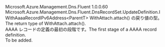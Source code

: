 <Type Name="IAaaaRecordSetBlank&lt;ParentT&gt;" FullName="Microsoft.Azure.Management.Dns.Fluent.DnsRecordSet.UpdateDefinition.IAaaaRecordSetBlank&lt;ParentT&gt;">
  <TypeSignature Language="C#" Value="public interface IAaaaRecordSetBlank&lt;ParentT&gt; : Microsoft.Azure.Management.Dns.Fluent.DnsRecordSet.UpdateDefinition.IWithAaaaRecordIPv6Address&lt;ParentT&gt;" />
  <TypeSignature Language="ILAsm" Value=".class public interface auto ansi abstract IAaaaRecordSetBlank`1&lt;ParentT&gt; implements class Microsoft.Azure.Management.Dns.Fluent.DnsRecordSet.UpdateDefinition.IWithAaaaRecordIPv6Address`1&lt;!ParentT&gt;" />
  <TypeSignature Language="DocId" Value="T:Microsoft.Azure.Management.Dns.Fluent.DnsRecordSet.UpdateDefinition.IAaaaRecordSetBlank`1" />
  <TypeSignature Language="VB.NET" Value="Public Interface IAaaaRecordSetBlank(Of ParentT)&#xA;Implements IWithAaaaRecordIPv6Address(Of ParentT)" />
  <TypeSignature Language="F#" Value="type IAaaaRecordSetBlank&lt;'ParentT&gt; = interface&#xA;    interface IWithAaaaRecordIPv6Address&lt;'ParentT&gt;" />
  <AssemblyInfo>
    <AssemblyName>Microsoft.Azure.Management.Dns.Fluent</AssemblyName>
    <AssemblyVersion>1.0.0.60</AssemblyVersion>
  </AssemblyInfo>
  <TypeParameters>
    <TypeParameter Name="ParentT" />
  </TypeParameters>
  <Interfaces>
    <Interface>
      <InterfaceName>Microsoft.Azure.Management.Dns.Fluent.DnsRecordSet.UpdateDefinition.IWithAaaaRecordIPv6Address&lt;ParentT&gt;</InterfaceName>
    </Interface>
  </Interfaces>
  <Docs>
    <typeparam name="ParentT"><span data-ttu-id="6cb6c-101">WithAttach.attach() の戻り値の型。</span><span class="sxs-lookup"><span data-stu-id="6cb6c-101">The return type of  WithAttach.attach().</span></span></typeparam>
    <summary>
            <span data-ttu-id="6cb6c-102">AAAA レコードの定義の最初の段階です。</span><span class="sxs-lookup"><span data-stu-id="6cb6c-102">The first stage of a AAAA record definition.</span></span>
            </summary>
    <remarks>To be added.</remarks>
  </Docs>
  <Members />
</Type>